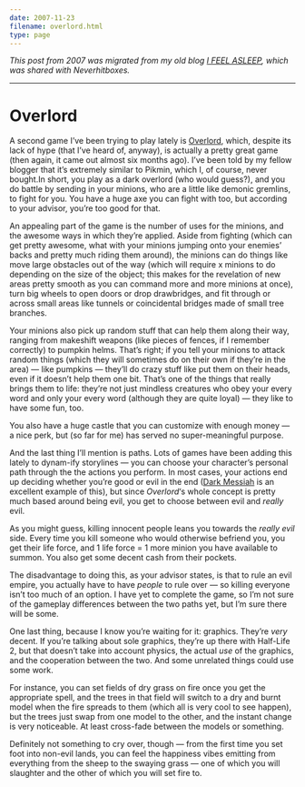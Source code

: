 ```yaml
---
date: 2007-11-23
filename: overlord.html
type: page
---
```


_This post from 2007 was migrated from my old blog [I FEEL
ASLEEP](https://ifeelasleep.wordpress.com/), which was shared with
Neverhitboxes._

---

# Overlord

A second game I’ve been trying to play lately is
[Overlord](http://en.wikipedia.org/wiki/Overlord_%282007_video_game%29), which,
despite its lack of hype (that I’ve heard of, anyway), is actually a pretty
great game (then again, it came out almost six months ago). I’ve been told by my
fellow blogger that it’s extremely similar to Pikmin, which I, of course, never
bought.In short, you play as a dark overlord (who would guess?), and you do
battle by sending in your minions, who are a little like demonic gremlins, to
fight for you. You have a huge axe you can fight with too, but according to your
advisor, you’re too good for that.

An appealing part of the game is the number of uses for the minions, and the
awesome ways in which they’re applied. Aside from fighting (which can get pretty
awesome, what with your minions jumping onto your enemies’ backs and pretty much
riding them around), the minions can do things like move large obstacles out of
the way (which will require x minions to do depending on the size of the object;
this makes for the revelation of new areas pretty smooth as you can command more
and more minions at once), turn big wheels to open doors or drop drawbridges,
and fit through or across small areas like tunnels or coincidental bridges made
of small tree branches.

Your minions also pick up random stuff that can help them along their way,
ranging from makeshift weapons (like pieces of fences, if I remember correctly)
to pumpkin helms. That’s right; if you tell your minions to attack random things
(which they will sometimes do on their own if they’re in the area) — like
pumpkins — they’ll do crazy stuff like put them on their heads, even if it
doesn’t help them one bit. That’s one of the things that really brings them to
life: they’re not just mindless creatures who obey your every word and only your
every word (although they are quite loyal) — they like to have some fun, too.

You also have a huge castle that you can customize with enough money — a nice
perk, but (so far for me) has served no super-meaningful purpose.

And the last thing I’ll mention is paths. Lots of games have been adding this
lately to dynam-ify storylines — you can choose your character’s personal path
through the the actions you perform. In most cases, your actions end up deciding
whether you’re good or evil in the end ([Dark
Messiah](http://en.wikipedia.org/wiki/Dark_Messiah_of_Might_and_Magic) is an
excellent example of this), but since _Overlord_‘s whole concept is pretty much
based around being evil, you get to choose between evil and _really_ evil.

As you might guess, killing innocent people leans you towards the _really evil_
side. Every time you kill someone who would otherwise befriend you, you get
their life force, and 1 life force = 1 more minion you have available to summon.
You also get some decent cash from their pockets.

The disadvantage to doing this, as your advisor states, is that to rule an evil
empire, you actually have to have _people_ to rule over — so killing everyone
isn’t too much of an option. I have yet to complete the game, so I’m not sure of
the gameplay differences between the two paths yet, but I’m sure there will be
some.

One last thing, because I know you’re waiting for it: graphics. They’re _very_
decent. If you’re talking about sole graphics, they’re up there with Half-Life
2, but that doesn’t take into account physics, the actual _use_ of the graphics,
and the cooperation between the two. And some unrelated things could use some
work.

For instance, you can set fields of dry grass on fire once you get the
appropriate spell, and the trees in that field will switch to a dry and burnt
model when the fire spreads to them (which all is very cool to see happen), but
the trees just swap from one model to the other, and the instant change is very
noticeable. At least cross-fade between the models or something.

Definitely not something to cry over, though — from the first time you set foot
into non-evil lands, you can feel the happiness vibes emitting from everything
from the sheep to the swaying grass — one of which you will slaughter and the
other of which you will set fire to.
